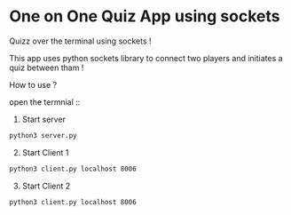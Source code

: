 # One on One Quiz App using sockets
Quizz over the terminal using sockets !

This app uses python sockets library to connect two players and initiates a quiz between tham !

How to use ?

open the termnial ::
1. Start server 
```bash
python3 server.py
 ```
2. Start Client 1
```bash
python3 client.py localhost 8006
 ```
 3. Start Client 2
 ```bash
python3 client.py localhost 8006
 ```